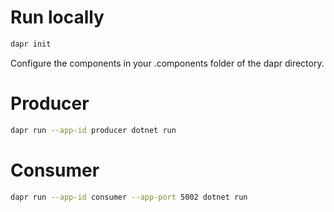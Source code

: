 # Run locally

```bash
dapr init
```

Configure the components in your .components folder of the dapr directory.

# Producer

```bash
dapr run --app-id producer dotnet run
```

# Consumer

```bash
dapr run --app-id consumer --app-port 5002 dotnet run
```
